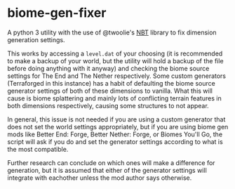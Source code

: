 # biome-gen-fixer

A python 3 utility with the use of @twoolie's [NBT](https://github.com/twoolie/NBT) library to fix dimension generation settings.

This works by accessing a `level.dat` of your choosing (it is recommended to make a backup of your world, but the utility will hold a backup of the file before doing anything with it anyway) and checking the biome source settings for The End and The Nether respectively. Some custom generators (Terraforged in this instance) has a habit of defaulting the biome source generator settings of both of these dimensions to vanilla. What this will cause is biome splattering and mainly lots of conflicting terrain features in both dimensions respectively, causing some structures to not appear.

In general, this issue is not needed if you are using a custom generator that does not set the world settings appropriately, but if you are using biome gen mods like Better End: Forge, Better Nether: Forge, or Biomes You'll Go, the script will ask if you do and set the generator settings according to what is the most compatible.

Further research can conclude on which ones will make a difference for generation, but it is assumed that either of the generator settings will integrate with eachother unless the mod author says otherwise.

